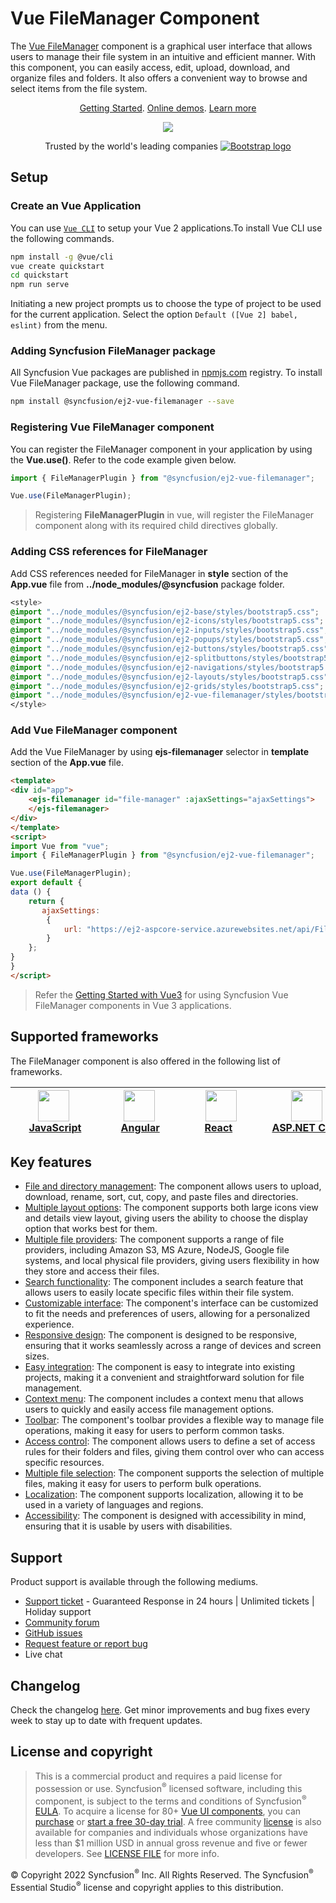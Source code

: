 # Vue FileManager Component

The [Vue FileManager](https://www.syncfusion.com/vue-components/vue-file-manager?utm_source=npm&utm_medium=listing&utm_campaign=vue-file-manager-npm) component is a graphical user interface that allows users to manage their file system in an intuitive and efficient manner. With this component, you can easily access, edit, upload, download, and organize files and folders. It also offers a convenient way to browse and select items from the file system.

<p align="center">
  <a href="https://ej2.syncfusion.com/vue/documentation/file-manager/getting-started/?utm_source=npm&utm_medium=listing&utm_campaign=vue-file-manager-npm">Getting Started</a>.
  <a href="https://ej2.syncfusion.com/vue/demos/?utm_source=npm&utm_medium=listing&utm_campaign=vue-file-manager-npm#/bootstrap5/file-manager/overview.html">Online demos</a>.
     <a href="https://www.syncfusion.com/vue-components/vue-file-manager?utm_source=npm&utm_medium=listing&utm_campaign=vue-file-manager-npm">Learn more</a>
</p>

<p align="center">
<img src="https://raw.githubusercontent.com/SyncfusionExamples/nuget-img/master/vue/vue-filemanager.png">
</P>

<p align="center">
Trusted by the world's leading companies
  <a href="https://www.syncfusion.com">
    <img src="https://raw.githubusercontent.com/SyncfusionExamples/nuget-img/master/syncfusion/syncfusion-trusted-companies.webp" alt="Bootstrap logo">
  </a>
</p>

## Setup

### Create an Vue Application

You can use [`Vue CLI`](https://github.com/vuejs/vue-cli) to setup your Vue 2 applications.To install Vue CLI use the following commands.

```bash
npm install -g @vue/cli
vue create quickstart
cd quickstart
npm run serve
```
Initiating a new project prompts us to choose the type of project to be used for the current application. Select the option `Default ([Vue 2] babel, eslint)` from the menu.

### Adding Syncfusion FileManager package

All Syncfusion Vue packages are published in [npmjs.com](https://www.npmjs.com/~syncfusionorg) registry. To install Vue FileManager package, use the following command.

```bash
npm install @syncfusion/ej2-vue-filemanager --save
```

### Registering Vue FileManager component

You can register the FileManager component in your application by using the **Vue.use()**. Refer to the code example given below.

```typescript
import { FileManagerPlugin } from "@syncfusion/ej2-vue-filemanager";

Vue.use(FileManagerPlugin);
```
> Registering **FileManagerPlugin** in vue, will register the FileManager component along with its required child directives globally.

### Adding CSS references for FileManager

Add CSS references needed for FileManager in **style** section of the **App.vue** file from **../node_modules/@syncfusion** package folder.

```css
<style>
@import "../node_modules/@syncfusion/ej2-base/styles/bootstrap5.css";
@import "../node_modules/@syncfusion/ej2-icons/styles/bootstrap5.css";
@import "../node_modules/@syncfusion/ej2-inputs/styles/bootstrap5.css";
@import "../node_modules/@syncfusion/ej2-popups/styles/bootstrap5.css";
@import "../node_modules/@syncfusion/ej2-buttons/styles/bootstrap5.css";
@import "../node_modules/@syncfusion/ej2-splitbuttons/styles/bootstrap5.css";
@import "../node_modules/@syncfusion/ej2-navigations/styles/bootstrap5.css";
@import "../node_modules/@syncfusion/ej2-layouts/styles/bootstrap5.css";
@import "../node_modules/@syncfusion/ej2-grids/styles/bootstrap5.css";
@import "../node_modules/@syncfusion/ej2-vue-filemanager/styles/bootstrap5.css";
</style>
```

### Add Vue FileManager component

Add the Vue FileManager by using **ejs-filemanager** selector in **template** section of the **App.vue** file.

```html
<template>
<div id="app">
    <ejs-filemanager id="file-manager" :ajaxSettings="ajaxSettings">
    </ejs-filemanager>
</div>
</template>
<script>
import Vue from "vue";
import { FileManagerPlugin } from "@syncfusion/ej2-vue-filemanager";

Vue.use(FileManagerPlugin);
export default {
data () {
    return {
       ajaxSettings:
        {
            url: "https://ej2-aspcore-service.azurewebsites.net/api/FileManager/FileOperations"
        }
    };
}
}
</script>
```
> Refer the [Getting Started with Vue3](https://ej2.syncfusion.com/vue/documentation/file-manager/getting-started-vue-3/) for using Syncfusion Vue FileManager components in Vue 3 applications.


## Supported frameworks

The FileManager component is also offered in the following list of frameworks.

| [<img src="https://ej2.syncfusion.com/github/images/js.svg" height="50" />](https://www.syncfusion.com/javascript-ui-controls?utm_medium=listing&utm_source=github)<br/>&nbsp;&nbsp;&nbsp;&nbsp;&nbsp;[JavaScript](https://www.syncfusion.com/javascript-ui-controls?utm_medium=listing&utm_source=github)&nbsp;&nbsp;&nbsp;&nbsp; | [<img src="https://ej2.syncfusion.com/github/images/angular-new.svg"  height="50" />](https://www.syncfusion.com/angular-components/?utm_medium=listing&utm_source=github)<br/>&nbsp;&nbsp;&nbsp;&nbsp;&nbsp;&nbsp;&nbsp;[Angular](https://www.syncfusion.com/angular-components/?utm_medium=listing&utm_source=github)&nbsp;&nbsp;&nbsp;&nbsp;&nbsp;&nbsp; | [<img src="https://ej2.syncfusion.com/github/images/react.svg" height="50" />](https://www.syncfusion.com/react-ui-components?utm_medium=listing&utm_source=github)<br/>&nbsp;&nbsp;&nbsp;&nbsp;&nbsp;&nbsp;&nbsp;[React](https://www.syncfusion.com/react-ui-components?utm_medium=listing&utm_source=github)&nbsp;&nbsp;&nbsp;&nbsp;&nbsp;&nbsp;&nbsp;&nbsp;&nbsp; | [<img src="https://ej2.syncfusion.com/github/images/netcore.svg" height="50" />](https://www.syncfusion.com/aspnet-core-ui-controls?utm_medium=listing&utm_source=github)<br/>&nbsp;&nbsp;[ASP.NET&nbsp;Core](https://www.syncfusion.com/aspnet-core-ui-controls?utm_medium=listing&utm_source=github)&nbsp;&nbsp; | [<img src="https://ej2.syncfusion.com/github/images/netmvc.svg" height="50" />](https://www.syncfusion.com/aspnet-mvc-ui-controls?utm_medium=listing&utm_source=github)<br/>&nbsp;&nbsp;[ASP.NET&nbsp;MVC](https://www.syncfusion.com/aspnet-mvc-ui-controls?utm_medium=listing&utm_source=github)&nbsp;&nbsp; | 
| :-----: | :-----: | :-----: | :-----: | :-----: |


## Key features
 
* [File and directory management](https://ej2.syncfusion.com/vue/demos/?utm_source=npm&utm_medium=listing&utm_campaign=vue-file-manager-npm#/bootstrap5/file-manager/directory-upload.html): The component allows users to upload, download, rename, sort, cut, copy, and paste files and directories.
* [Multiple layout options](https://ej2.syncfusion.com/vue/documentation/file-manager/user-interface/?utm_source=npm&utm_medium=listing&utm_campaign=vue-file-manager-npm#view): The component supports both large icons view and details view layout, giving users the ability to choose the display option that works best for them.
* [Multiple file providers](https://ej2.syncfusion.com/vue/demos/?utm_source=npm&utm_medium=listing&utm_campaign=vue-file-manager-npm#/bootstrap5/file-manager/azure-service.html): The component supports a range of file providers, including Amazon S3, MS Azure, NodeJS, Google file systems, and local physical file providers, giving users flexibility in how they store and access their files.
* [Search functionality](https://ej2.syncfusion.com/vue/documentation/file-manager/file-operations/?utm_source=npm&utm_medium=listing&utm_campaign=vue-file-manager-npm#search): The component includes a search feature that allows users to easily locate specific files within their file system.
* [Customizable interface](https://ej2.syncfusion.com/vue/demos/?utm_source=npm&utm_medium=listing&utm_campaign=vue-file-manager-npm#/bootstrap5/file-manager/custom-thumbnail.html): The component's interface can be customized to fit the needs and preferences of users, allowing for a personalized experience.
* [Responsive design](https://ej2.syncfusion.com/vue/demos/?utm_source=npm&utm_medium=listing&utm_campaign=vue-file-manager-npm#/bootstrap5/file-manager/overview.html): The component is designed to be responsive, ensuring that it works seamlessly across a range of devices and screen sizes.
* [Easy integration](https://ej2.syncfusion.com/vue/documentation/file-manager/getting-started/?utm_source=npm&utm_medium=listing&utm_campaign=vue-file-manager-npm): The component is easy to integrate into existing projects, making it a convenient and straightforward solution for file management.
* [Context menu](https://ej2.syncfusion.com/vue/documentation/file-manager/user-interface/?utm_source=npm&utm_medium=listing&utm_campaign=vue-file-manager-npm#context-menu): The component includes a context menu that allows users to quickly and easily access file management options.
* [Toolbar](https://ej2.syncfusion.com/vue/documentation/file-manager/user-interface/?utm_source=npm&utm_medium=listing&utm_campaign=vue-file-manager-npm#toolbar): The component's toolbar provides a flexible way to manage file operations, making it easy for users to perform common tasks.
* [Access control](https://ej2.syncfusion.com/vue/documentation/file-manager/access-control/?utm_source=npm&utm_medium=listing&utm_campaign=vue-file-manager-npm): The component allows users to define a set of access rules for their folders and files, giving them control over who can access specific resources.
* [Multiple file selection](https://ej2.syncfusion.com/vue/documentation/file-manager/multiple-selection/?utm_source=npm&utm_medium=listing&utm_campaign=vue-file-manager-npm): The component supports the selection of multiple files, making it easy for users to perform bulk operations.
* [Localization](https://ej2.syncfusion.com/vue/documentation/file-manager/localization/?utm_source=npm&utm_medium=listing&utm_campaign=vue-file-manager-npm): The component supports localization, allowing it to be used in a variety of languages and regions.
* [Accessibility](https://ej2.syncfusion.com/vue/documentation/file-manager/accessibility/?utm_source=npm&utm_medium=listing&utm_campaign=vue-file-manager-npm): The component is designed with accessibility in mind, ensuring that it is usable by users with disabilities.

## Support

Product support is available through the following mediums.

* [Support ticket](https://support.syncfusion.com/support/tickets/create) - Guaranteed Response in 24 hours | Unlimited tickets | Holiday support
* [Community forum](https://www.syncfusion.com/forums/vue?utm_source=npm&utm_medium=listing&utm_campaign=vue-filemanager-npm)
* [GitHub issues](https://github.com/syncfusion/ej2-vue-ui-components/issues/new)
* [Request feature or report bug](https://www.syncfusion.com/feedback/vue?utm_source=npm&utm_medium=listing&utm_campaign=vue-filemanager-npm)
* Live chat

## Changelog

Check the changelog [here](https://github.com/syncfusion/ej2-vue-ui-components/blob/master/components/filemanager/CHANGELOG.md?utm_source=npm&utm_medium=listing&utm_campaign=vue-filemanager-npm). Get minor improvements and bug fixes every week to stay up to date with frequent updates.

## License and copyright

> This is a commercial product and requires a paid license for possession or use. Syncfusion<sup>®</sup> licensed software, including this component, is subject to the terms and conditions of Syncfusion<sup>®</sup> [EULA](https://www.syncfusion.com/eula/es/). To acquire a license for 80+ [Vue UI components](https://www.syncfusion.com/vue-components), you can [purchase](https://www.syncfusion.com/sales/products) or [start a free 30-day trial](https://www.syncfusion.com/account/manage-trials/start-trials).
> A free community [license](https://www.syncfusion.com/products/communitylicense) is also available for companies and individuals whose organizations have less than $1 million USD in annual gross revenue and five or fewer developers.
See [LICENSE FILE](https://github.com/syncfusion/ej2-vue-ui-components/blob/master/license?utm_source=npm&utm_medium=listing&utm_campaign=vue-filemanager-npm) for more info.

&copy; Copyright 2022 Syncfusion<sup>®</sup> Inc. All Rights Reserved. The Syncfusion<sup>®</sup> Essential Studio<sup>®</sup> license and copyright applies to this distribution.